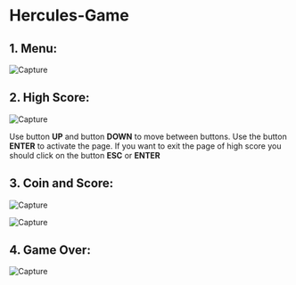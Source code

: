 # Hercules-Game

## 1. Menu:
![Capture](https://user-images.githubusercontent.com/63076161/87840473-22a85080-c8a0-11ea-8ad9-22f043b48e49.PNG)

## 2. High Score:
![Capture](https://user-images.githubusercontent.com/63076161/87840507-4ff4fe80-c8a0-11ea-98c9-6d9ace7ffd36.PNG)

Use button **UP** and button **DOWN** to move between buttons.
Use the button **ENTER** to activate the page.
If you want to exit the page of high score you should click on the button **ESC** or **ENTER**

## 3. Coin and Score:
![Capture](https://user-images.githubusercontent.com/63076161/87840736-7d8e7780-c8a1-11ea-9fd9-5f21025f31a6.PNG)

![Capture](https://user-images.githubusercontent.com/63076161/87840814-dbbb5a80-c8a1-11ea-9737-c0041ad5384a.PNG)

## 4. Game Over:
![Capture](https://user-images.githubusercontent.com/63076161/87840873-2a68f480-c8a2-11ea-8e75-7387947fcee0.PNG)

